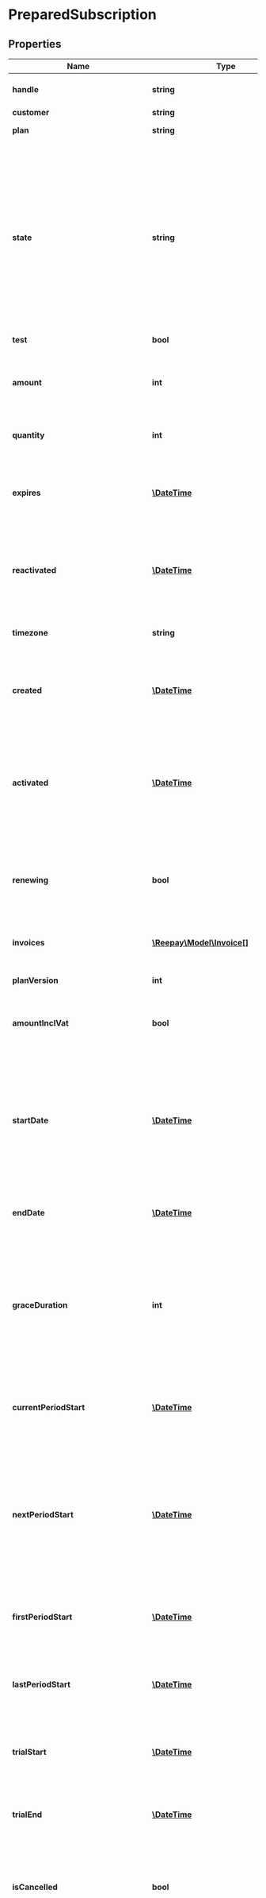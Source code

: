 # PreparedSubscription

## Properties
Name | Type | Description | Notes
------------ | ------------- | ------------- | -------------
**handle** | **string** | Per account unique handle for subscription | 
**customer** | **string** | Customer handle | 
**plan** | **string** | Subscription plan handle | 
**state** | **string** | State of the subscription, one of the following: &#x60;active&#x60;, &#x60;expired&#x60;, &#x60;on_hold&#x60; or &#x60;pending&#x60;. Active subscriptions can be cancelled and will expire at the end of the current billing period, or later depending on optional notice and fixation periods, this can be checked using the &#x60;is_cancelled&#x60; parameter and &#x60;expires&#x60;. | 
**test** | **bool** | Test flag | 
**amount** | **int** | Optional custom plan price. If defined the plan price billed for each billing period will be overridden by this price. | [optional] 
**quantity** | **int** | Quantity of the plan product for this subscription. | 
**expires** | [**\DateTime**](\DateTime.md) | Fixed date when the subscription will expire because of cancellation. In [ISO-8601](http://en.wikipedia.org/wiki/ISO_8601) extended offset date-time format. | [optional] 
**reactivated** | [**\DateTime**](\DateTime.md) | Date when the subscription was reactivated from on hold. [ISO-8601](http://en.wikipedia.org/wiki/ISO_8601) extended offset date-time format. | [optional] 
**timezone** | **string** | Time zone for the subscription as standard time zone id. See [Wikipedia](http://en.wikipedia.org/wiki/List_of_tz_database_time_zones) | 
**created** | [**\DateTime**](\DateTime.md) | Date when the subscription was created. In [ISO-8601](http://en.wikipedia.org/wiki/ISO_8601) extended offset date-time format. | 
**activated** | [**\DateTime**](\DateTime.md) | Date when the subscription was activated. Will only differ from created in a two step prepared -&gt; activated subscription create scenario. In [ISO-8601](http://en.wikipedia.org/wiki/ISO_8601) extended offset date-time format. | [optional] 
**renewing** | **bool** | If the subscription renews at current period end. Also true for subscriptions with manual scheduling. | 
**invoices** | [**\Reepay\Model\Invoice[]**](Invoice.md) | List of created (prepared) invoices for prepared subscription | [optional] 
**planVersion** | **int** | Subscription plan version | 
**amountInclVat** | **bool** | If optional custom plan price this parameter tells whether the amount is including VAT | [optional] 
**startDate** | [**\DateTime**](\DateTime.md) | Date and time from which the subscription is eligible to schedule invoices. Either from create or from the latest reactivate or subscription change. In [ISO-8601](http://en.wikipedia.org/wiki/ISO_8601) extended offset date-time format. | 
**endDate** | [**\DateTime**](\DateTime.md) | Fixed end date and time. In [ISO-8601](http://en.wikipedia.org/wiki/ISO_8601) extended offset date-time format. | [optional] 
**graceDuration** | **int** | Grace duration in seconds from the creation of a subscription where no dunning process is started for a failing invoice. This allows a certain amount of time for the customer to sign up with a payment method. | [optional] 
**currentPeriodStart** | [**\DateTime**](\DateTime.md) | Start date and time for the current billing period. In [ISO-8601](http://en.wikipedia.org/wiki/ISO_8601) extended offset date-time format. | [optional] 
**nextPeriodStart** | [**\DateTime**](\DateTime.md) | Start date and time for the next billing period, and also end date and time for the current billing period. Is also the date and time for next invoice if the subscription is renewing. In ISO-8601 extended offset date-time format. | [optional] 
**firstPeriodStart** | [**\DateTime**](\DateTime.md) | Start date and time for the first ever billing period. In ISO-8601 extended offset date-time format. | [optional] 
**lastPeriodStart** | [**\DateTime**](\DateTime.md) | Start date and time for the previous billing period. In [ISO-8601](http://en.wikipedia.org/wiki/ISO_8601) extended offset date-time format. | [optional] 
**trialStart** | [**\DateTime**](\DateTime.md) | Start date and time of free trial period. In ISO-8601 extended offset date-time format. | [optional] 
**trialEnd** | [**\DateTime**](\DateTime.md) | End date and time of free trial period. In ISO-8601 extended offset date-time format. | [optional] 
**isCancelled** | **bool** | Whether the subscription has been cancelled. Cancelled subscriptions will expire at the end of the current billing period. | 
**inTrial** | **bool** | Whether the subscription is in its trial period, or if the subscription will start a trial period at a start date in the future. See &#x60;has_started&#x60; to determine if the actual trial period has started or not. | 
**hasStarted** | **bool** | If subscription has a later start date, this parameter tells if the subscription has started. Use this in connection with state to determine if a subscription is active. | 
**renewalCount** | **int** | Number of renewals for the subscription (number of invoices) | 
**cancelledDate** | [**\DateTime**](\DateTime.md) | Date when the subscription was cancelled. In [ISO-8601](http://en.wikipedia.org/wiki/ISO_8601) extended offset date-time format. | [optional] 
**expiredDate** | [**\DateTime**](\DateTime.md) | Date when the subscription expired. [ISO-8601](http://en.wikipedia.org/wiki/ISO_8601) extended offset date-time format. | [optional] 
**expireReason** | **string** | Reason for expire. Can be &#x60;ondemand&#x60;, &#x60;cancelled&#x60;, &#x60;dunning&#x60; or &#x60;fixed&#x60; | [optional] 
**onHoldDate** | [**\DateTime**](\DateTime.md) | Date when the subscription was put on hold. [ISO-8601](http://en.wikipedia.org/wiki/ISO_8601) extended offset date-time format. | [optional] 
**onHoldReason** | **string** | Reason for on hold. Can be &#x60;ondemand&#x60; or &#x60;dunning&#x60; | [optional] 
**paymentMethodAdded** | **bool** | Whether the customer at some point has added payment information to the subscription | 
**scheduledPlanChange** | **string** | Deprecated - see &#x60;pending_change&#x60;. If set, a subscription plan change has been scheduled to follow the next renewal. The value is the subscription plan handle to update to. | [optional] 
**reminderEmailSent** | [**\DateTime**](\DateTime.md) | If defined the date a reminder email was sent for the current billing period. In [ISO-8601](http://en.wikipedia.org/wiki/ISO_8601) extended offset date-time format. | 
**failedInvoices** | **int** | Number of failed invoices for this subscription | 
**failedAmount** | **int** | Summed amount for failed invoices | 
**cancelledInvoices** | **int** | Number of cancelled invoices for this subscription | 
**cancelledAmount** | **int** | Summed amount for cancelled invoices | 
**pendingInvoices** | **int** | Number of pending invoices for this subscription | 
**pendingAmount** | **int** | Summed amount for pending invoices | 
**dunningInvoices** | **int** | Number of dunning invoices for this subscription | 
**dunningAmount** | **int** | Summed amount for dunning invoices | 
**settledInvoices** | **int** | Number of settled invoices for this subscription | 
**settledAmount** | **int** | Summed settled amount | 
**refundedAmount** | **int** | Summed refunded amount | 
**pendingAdditionalCosts** | **int** | Number of pending additional costs | 
**pendingAdditionalCostAmount** | **int** | Summed amount of pending additional costs incl vat | 
**transferredAdditionalCosts** | **int** | Number of additional costs that have been applied to invoices | 
**transferredAdditionalCostAmount** | **int** | Summed amount of additional costs that have been applied to invoices | 
**pendingCredits** | **int** | Number of credits that have not fully been applied to invoices | 
**pendingCreditAmount** | **int** | Summed credit amount not yet applied to invoices | 
**transferredCredits** | **int** | Number of credits that have fully been applied to invoices | 
**transferredCreditAmount** | **int** | Summed credit amount that have been applied to invoices | 
**hostedPageLinks** | [**\Reepay\Model\SubscriptionLinks**](SubscriptionLinks.md) | Links to hosted pages relating to subscription | 
**subscriptionDiscounts** | **string[]** | List of subscription discounts handles attached to subscription | [optional] 
**pendingChange** | [**\Reepay\Model\SubscriptionChange**](SubscriptionChange.md) | Pending subscription change to be applied at next renewal | [optional] 
**subscriptionChanges** | [**\Reepay\Model\SubscriptionChange[]**](SubscriptionChange.md) | List of subscription changes both at most one pending and previously applied | [optional] 
**subscriptionAddOns** | **string[]** | List of subscription add-on handles attached to subscription | [optional] 

[[Back to Model list]](../README.md#documentation-for-models) [[Back to API list]](../README.md#documentation-for-api-endpoints) [[Back to README]](../README.md)


